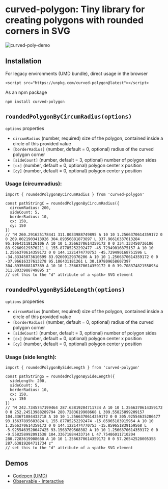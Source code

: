 # curved-polygon: Tiny library for creating polygons with rounded corners in SVG

![curved-poly-demo](https://user-images.githubusercontent.com/5955802/161431592-26629d30-1332-406d-9aa9-86f8614e3be7.gif)


## Installation


For legacy environments (UMD bundle), direct usage in the browser
```
<script src="https://unpkg.com/curved-polygon@latest"></script>
```

As an npm package
```
npm install curved-polygon
```


## `roundedPolygonByCircumRadius(options)`

`options` properties
- `circumRadius` (number, required) size of the polygon, contained inside a circle of this provided value
- `[borderRadius]` (number, default = 0, optional) radius of the curved polygon corner 
- `[sideCount]` (number, default = 3, optional) number of polygon sides
- `[cx]` (number, default = 0, optional) polygon center x position
- `[cy]` (number, default = 0, optional) polygon center y position

### Usage (circumradius):

```
import { roundedPolygonByCircumRadius } from 'curved-polygon'

const pathStringC = roundedPolygonByCircumRadius({
  circumRadius: 200,
  sideCount: 5,
  borderRadius: 10,
  cx: 150,
  cy: 150
})
// "M 260.291625178441 311.8033988749895 A 10 10 1.2566370614359172 0 0 269.8021903413926 304.89356881873897 L 337.96616337613284 95.10643118126106 A 10 10 1.2566370614359172 0 0 334.333450736106 83.92609129376211 L 155.87785252292477 -45.72949016875157 A 10 10 1.2566370614359172 0 0 144.1221474770753 -45.729490168751596 L -34.33345073610599 83.92609129376206 A 10 10 1.2566370614359172 0 0 -37.96616337613278 95.106431181261 L 30.197809658607397 304.8935688187389 A 10 10 1.2566370614359172 0 0 39.708374821558934 311.8033988749895 z"
// set this to the "d" attribute of a <path> SVG element
```

## `roundedPolygonBySideLength(options)`

`options` properties
- `circumRadius` (number, required) size of the polygon, contained inside a circle of this provided value
- `[borderRadius]` (number, default = 0, optional) radius of the curved polygon corner 
- `[sideCount]` (number, default = 3, optional) number of polygon sides
- `[cx]` (number, default = 0, optional) polygon center x position
- `[cy]` (number, default = 0, optional) polygon center y position

### Usage (side length):

```
import { roundedPolygonBySideLength } from 'curved-polygon'

const pathStringS = roundedPolygonBySideLength({
  sideLength: 200,
  sideCount: 5,
  borderRadius: 10,
  cx: 150,
  cy: 150
})
// "M 242.7345747199464 287.63819204711734 A 10 10 1.2566370614359172 0 0 252.24513988289794 280.7283619908668 L 309.55825899209157 104.33671884433718 A 10 10 1.2566370614359172 0 0 305.92554635206477 93.15637895683824 L 155.87785252292474 -15.85965183915954 A 10 10 1.2566370614359172 0 0 144.1221474770753 -15.859651839159568 L -5.9255463520647425 93.1563789568382 A 10 10 1.2566370614359172 0 0 -9.558258992091538 104.33671884433714 L 47.75486011710204 280.7283619908668 A 10 10 1.2566370614359172 0 0 57.26542528005358 287.63819204711734 z"
// set this to the "d" attribute of a <path> SVG element
```


## Demos

- [Codepen (UMD)](https://codepen.io/shreshthmohan/pen/mdpqaPY)
- [Observable - Interactive](https://observablehq.com/@shreshthmohan/curved-polygon)
